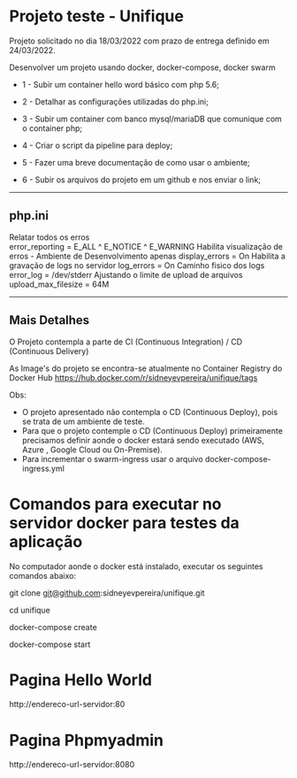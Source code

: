 # Projeto teste - Unifique

Projeto solicitado no dia 18/03/2022 com prazo de entrega definido em 24/03/2022.

Desenvolver um projeto usando docker, docker-compose, docker swarm

- 1 - Subir um container  hello word básico com php 5.6;

- 2 - Detalhar as configurações utilizadas do php.ini;

- 3 - Subir um container com banco mysql/mariaDB que comunique com o container php;

- 4 - Criar o script da  pipeline para deploy; 

- 5 - Fazer uma breve documentação de como usar o ambiente;

- 6 - Subir os arquivos do projeto em um github e nos enviar o link;

-----------------------------------------------------------------------------------

## php.ini
Relatar todos os erros  
error_reporting = E_ALL ^ E_NOTICE ^ E_WARNING
Habilita visualização de erros - Ambiente de Desenvolvimento apenas
display_errors = On
Habilita a gravação de logs no servidor
log_errors = On
Caminho fisico dos logs
error_log = /dev/stderr
Ajustando o limite de upload de arquivos
upload_max_filesize = 64M

-----------------------------------------------------------------------------------

## Mais Detalhes
O Projeto contempla a parte de CI (Continuous Integration) / CD (Continuous Delivery) 

As Image's do projeto se encontra-se atualmente no Container Registry do Docker Hub
https://hub.docker.com/r/sidneyevpereira/unifique/tags

Obs: 
- O projeto apresentado não contempla o CD (Continuous Deploy), pois se trata de um ambiente de teste.
- Para que o projeto contemple o CD (Continuous Deploy) primeiramente precisamos definir aonde o docker estará sendo executado (AWS, Azure , Google Cloud ou On-Premise).
- Para incrementar o swarm-ingress usar o arquivo docker-compose-ingress.yml

# Comandos para executar no servidor docker para testes da aplicação

No computador aonde o docker está instalado, executar os seguintes comandos abaixo:

git clone git@github.com:sidneyevpereira/unifique.git

cd unifique

docker-compose create

docker-compose start

# Pagina Hello World
http://endereco-url-servidor:80

# Pagina Phpmyadmin
http://endereco-url-servidor:8080


